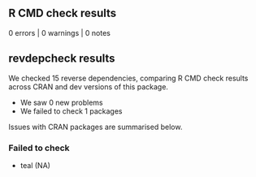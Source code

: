 ## R CMD check results

0 errors | 0 warnings | 0 notes

## revdepcheck results

We checked 15 reverse dependencies, comparing R CMD check results across CRAN and dev versions of this package.

 * We saw 0 new problems
 * We failed to check 1 packages

Issues with CRAN packages are summarised below.

### Failed to check

* teal (NA)
